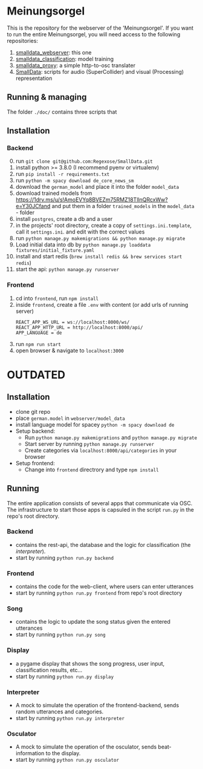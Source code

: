# Meinungsorgel
This is the repository for the webserver of the 'Meinungsorgel'.
If you want to run the entire Meinungsorgel, you will need access to the following repositories:

1. [smalldata_webserver](https://github.com/Regexose/smalldata_webserver): this one
2. [smalldata_classification](https://github.com/staudamm/smalldata_classification): model training
3. [smalldata_proxy](https://github.com/staudamm/smalldata_proxy): a simple http-to-osc translater
4. [SmallData](https://github.com/Regexose/SmallData): scripts for audio (SuperCollider) and visual (Processing) representation

## Running & managing
The folder `./doc/` contains three scripts that    



## Installation

### Backend
0. run `git clone git@github.com:Regexose/SmallData.git`
1. install python >= 3.8.0 (I recommend pyenv or virtualenv)
2. run `pip install -r requirements.txt`
3. run `python -m spacy download de_core_news_sm`
4. download the `german_model` and place it into the folder `model_data`
5. download trained models from https://1drv.ms/u/s!AmoEVYq8BVEZm75RMZ18TllnQRcxWw?e=Y30JCfand and put them in a 
folder `trained_models` in the `model_data` - folder
6. install `postgres`, create a db and a user 
7. in the projects' root directory, create a copy of `settings.ini.template`, call it `settings.ini`. and edit with the correct values
8. run `python manage.py makemigrations && python manage.py migrate`
9. Load initial data into db by `python manage.py loaddata fixtures/initial_fixture.yaml `
10. install and start redis (`brew install redis && brew services start redis`)
11. start the api: `python manage.py runserver`


### Frontend
1. cd into `frontend`, run `npm install`
2. inside `frontend`, create a file `.env` with content (or add urls of running server)
   ```
   REACT_APP_WS_URL = ws://localhost:8000/ws/
   REACT_APP_HTTP_URL = http://localhost:8000/api/
   APP_LANGUAGE = de
   ```
3. run `npm run start`
4. open browser & navigate to `localhost:3000`




# OUTDATED
## Installation
* clone git repo
* place `german.model` in `webserver/model_data`
* install language model for spacey `python -m spacy download de`
* Setup backend:
   * Run `python manage.py makemigrations` and `python manage.py migrate`
   * Start server by running `python manage.py runserver`
   * Create categories via `localhost:8000/api/categories` in your browser
* Setup frontend:
   *  Change into `frontend` directrory and type `npm install`



## Running

The entire application consists of several apps that communicate via OSC. The infrastructure to start those apps is capsuled in the script `run.py` in the repo's root directory.
### Backend
* contains the rest-api, the database and the logic for classification (the *interpreter*).
* start by running `python run.py backend`
### Frontend
* contains the code for the web-client, where users can enter utterances
* start by running `python run.py frontend` from repo's root directory
### Song
* contains the logic to update the song status given the entered utterances
* start by running `python run.py song`
### Display
* a pygame display that shows the song progress, user input, classification results, etc...
* start by running `python run.py display`
### Interpreter
* A mock to simulate the operation of the frontend-backend, sends random utterances and categories.
* start by running `python run.py interpreter`
### Osculator
* A mock to simulate the operation of the osculator, sends beat-information to the display.
* start by running `python run.py osculator`


